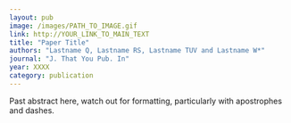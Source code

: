 ```yaml
---
layout: pub
image: /images/PATH_TO_IMAGE.gif
link: http://YOUR_LINK_TO_MAIN_TEXT
title: "Paper Title"
authors: "Lastname Q, Lastname RS, Lastname TUV and Lastname W*"
journal: "J. That You Pub. In"
year: XXXX
category: publication
---
```


Past abstract here, watch out for formatting, particularly with apostrophes and dashes.
